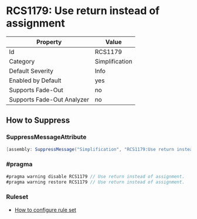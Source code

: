 # RCS1179: Use return instead of assignment

Property | Value
--- | ---
Id|RCS1179
Category|Simplification
Default Severity|Info
Enabled by Default|yes
Supports Fade\-Out|no
Supports Fade\-Out Analyzer|no

## How to Suppress

### SuppressMessageAttribute

```csharp
[assembly: SuppressMessage("Simplification", "RCS1179:Use return instead of assignment.", Justification = "<Pending>")]
```

### \#pragma

```csharp
#pragma warning disable RCS1179 // Use return instead of assignment.
#pragma warning restore RCS1179 // Use return instead of assignment.
```

### Ruleset

* [How to configure rule set](../HowToConfigureAnalyzers.md)
